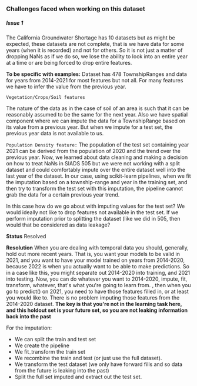 ### Challenges faced when working on this dataset

##### Issue 1

The California Groundwater Shortage has 10 datasets but as might be expected, these datasets are not complete, that is we have data for some years (when it is recorded) and
 not for others. So it is not just a matter of dropping NaNs as if we do so, we lose the ability to look into an entire year at a time or are being forced to drop entire features.

**To be specific with examples:**
Dataset has 478 TownshipRanges and data for years from 2014-2021 for most features but not all. For many features we have to infer the value from the previous year.

`Vegetation/Crops/Soil features`

The nature of the data as in the case of soil of an area is such that it can be reasonably assumed to be the same for the next year. Also we have  spatial component where we can 
impute the data for a TownshipRange based on its value from a previous year. But when we impute for a test set, the previous year data is not available to us.

`Population Density feature:`
The population of the test set containing year 2021 can be derived from the population of 2020 and the trend over the previous year.
Now, we learned about data cleaning and making a decision on how to treat NaNs in SIADS 505 but we were not working with  a split dataset and could comfortably impute
over the entire dataset well into the last year of the dataset. In our case, using scikit-learn pipelines, when we fit the imputation based on a township-range and year 
in the training set,  and then try to transform the test set with this imputation, the pipeline cannot grab the data for a certain previous year trend.

In this case how do we go about with imputing values for the test set? We would ideally not like to drop features not available in the test set. If we perform imputation
prior to splitting the dataset (like we did in 505, then would that be considered as data leakage?

**Status**
Resolved

**Resolution**
When you are dealing with temporal data you should, generally, hold out more recent years. That is, you want your models to be valid in 2021, and you want to have your model trained
 on years from 2014-2020, because 2022 is when you actually want to be able to make predictions.
So in a case like this, you might separate out 2014-2020 into training, and 2021 into testing.
Now, you can do whatever you want to 2014-2020, impute, fit, transform, whatever, that's what you're going to learn from. , then when you go to predict() on 2021, you need
 to have those features filled in, or at least you would like to. There is no problem imputing those features from the 2014-2020 dataset. 
**The key is that you're not in the learning task here, and this holdout set is your future set, so you are not leaking information back into the past**

For the imputation:
- We can split the train and test set
-  We create the pipeline
-  We fit_transform the train set
-  We recombine the train and test (or just use the full dataset).
-  We transform the test dataset (we only have forward fills and so data from the future is leaking into the past)
-  Split the full set imputed and extract out the test set.